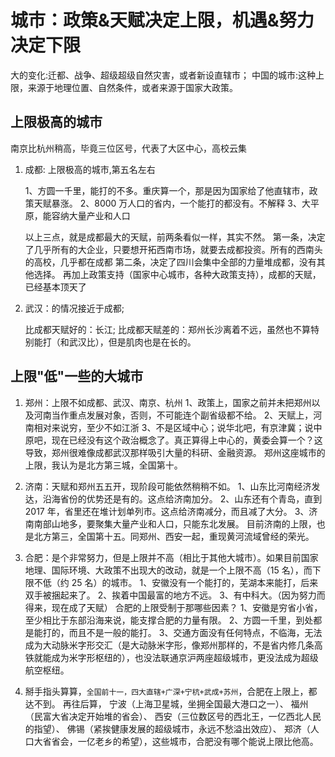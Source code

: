 # 城市：政策&天赋决定上限，机遇&努力决定下限

大的变化:迁都、战争、超级超级自然灾害，或者新设直辖市；
中国的城市:这种上限，来源于地理位置、自然条件，或者来源于国家大政策。

## 上限极高的城市

南京比杭州稍高，毕竟三位区号，代表了大区中心，高校云集

1. 成都: 上限极高的城市,第五名左右

   1、方圆一千里，能打的不多。重庆算一个，那是因为国家给了他直辖市，政策天赋暴涨。
   2、8000 万人口的省内，一个能打的都没有。不解释
   3、大平原，能容纳大量产业和人口

   以上三点，就是成都最大的天赋，前两条看似一样，其实不然。
   第一条，决定了几乎所有的大企业，只要想开拓西南市场，就要去成都投资。所有的西南头的高校，几乎都在成都
   第二条，决定了四川会集中全部的力量堆成都，没有其他选择。
   再加上政策支持（国家中心城市，各种大政策支持），成都的天赋，已经基本顶天了

2. 武汉：的情况接近于成都;

   比成都天赋好的：长江;
   比成都天赋差的：郑州长沙离着不远，虽然也不算特别能打（和武汉比），但是肌肉也是在长的。

## 上限"低"一些的大城市

1. 郑州：上限不如成都、武汉、南京、杭州
   1、政策上，国家之前并未把郑州以及河南当作重点发展对象，否则，不可能连个副省级都不给。
   2、天赋上，河南相对来说穷，至少不如江浙
   3、不是区域中心；说华北吧，有京津冀；说中原吧，现在已经没有这个政治概念了。真正算得上中心的，黄委会算一个？这导致，郑州很难像成都武汉那样吸引大量的科研、金融资源。
   郑州这座城市的上限，我认为是北方第三城，全国第十。

2. 济南：天赋和郑州五五开，现阶段可能依然稍稍不如。
   1、山东比河南经济发达，沿海省份的优势还是有的。这点给济南加分。
   2、山东还有个青岛，直到 2017 年，省里还在堆计划单列市。这点给济南减分，而且减了大分。
   3、济南南部山地多，要聚集大量产业和人口，只能东北发展。
   目前济南的上限，也是北方第三，全国第十五。同郑州、西安一起，重现黄河流域曾经的荣光。

3. 合肥：是个非常努力，但是上限并不高（相比于其他大城市）。如果目前国家地理、国际环境、大政策不出现大的改动，就是一个上限不高（15 名），而下限不低（约 25 名）的城市。
   1、安徽没有一个能打的，芜湖本来能打，后来双手被捆起来了。
   2、挨着中国最富的地方不远。
   3、有中科大。（因为努力而得来，现在成了天赋）
   合肥的上限受制于那哪些因素？
   1、安徽是穷省小省，至少相比于东部沿海来说，能支撑合肥的力量有限。
   2、方圆一千里，到处都是能打的，而且不是一般的能打。
   3、交通方面没有任何特点，不临海，无法成为大动脉米字形交汇（是大动脉米字形，像郑州那样的，不是省内修几条高铁就能成为米字形枢纽的），也没法联通京沪两座超级城市，更没法成为超级航空枢纽。

4. 掰手指头算算，`全国前十一，四大直辖+广深+宁杭+武成+苏州`，合肥在上限上，都达不到。
   再往后算，
   宁波（上海卫星城，坐拥全国最大港口之一）、
   福州（民富大省决定开始堆的省会）、
   西安（三位数区号的西北王，一亿西北人民的指望）、
   佛锡（紧挨健康发展的超级城市，永远不愁溢出效应）、
   郑济（人口大省省会，一亿老乡的希望），这些城市，合肥没有哪个能说上限比他高。
